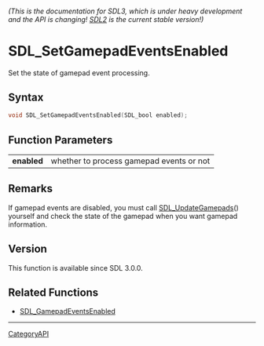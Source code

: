 ###### (This is the documentation for SDL3, which is under heavy development and the API is changing! [SDL2](https://wiki.libsdl.org/SDL2/) is the current stable version!)
# SDL_SetGamepadEventsEnabled

Set the state of gamepad event processing.

## Syntax

```c
void SDL_SetGamepadEventsEnabled(SDL_bool enabled);

```

## Function Parameters

|                 |                                          |
| --------------- | ---------------------------------------- |
| **enabled**     | whether to process gamepad events or not |

## Remarks

If gamepad events are disabled, you must call
[SDL_UpdateGamepads](SDL_UpdateGamepads.md)() yourself and check the state of
the gamepad when you want gamepad information.

## Version

This function is available since SDL 3.0.0.

## Related Functions

* [SDL_GamepadEventsEnabled](SDL_GamepadEventsEnabled.md)

----
[CategoryAPI](CategoryAPI.md)
